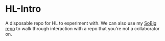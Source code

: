 # HL-Intro
A disposable repo for HL to experiment with. 
We can also use my [SoBig repo](https://github.com/Shadrock/SoBig) to walk through interaction with a repo that you're not a collaborator on. 
